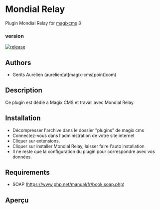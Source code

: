 # Mondial Relay

Plugin Mondial Relay for [magixcms](https://www.magix-cms.com) 3

### version 

[![release](https://img.shields.io/github/release/magix-cms/mondialrelay.svg)](https://github.com/magix-cms/mondialrelay/releases/latest)

Authors
-------

* Gerits Aurelien (aurelien[at]magix-cms[point]com)

## Description
Ce plugin est dédié a Magix CMS et travail avec Mondial Relay.

## Installation
 * Décompresser l'archive dans le dossier "plugins" de magix cms
 * Connectez-vous dans l'administration de votre site internet
 * Cliquer sur extensions.
 * Cliquer sur installer Mondial Relay, laisser faire l'auto installation
 * Il ne reste que la configuration du plugin pour correspondre avec vos données.
 
 Requirements
   ------------
   * SOAP (https://www.php.net/manual/fr/book.soap.php)
   
## Aperçu
